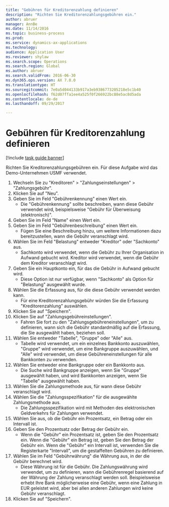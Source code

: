 ```yaml
--- 
title: "Gebühren für Kreditorenzahlung definieren"
description: "Richten Sie Kreditorenzahlungsgebühren ein."
author: abruer
manager: AnnBe
ms.date: 11/14/2016
ms.topic: business-process
ms.prod: 
ms.service: dynamics-ax-applications
ms.technology: 
audience: Application User
ms.reviewer: shylaw
ms.search.scope: Operations
ms.search.region: Global
ms.author: abruer
ms.search.validFrom: 2016-06-30
ms.dyn365.ops.version: AX 7.0.0
ms.translationtype: HT
ms.sourcegitcommit: 7e0a5d044133b917a3eb9386773205218e5c1b40
ms.openlocfilehash: f62d07ffa1ee4a525f0f266922bc88e5ac8d5ada
ms.contentlocale: de-de
ms.lasthandoff: 09/29/2017

---
```

# <a name="define-vendor-payment-fees"></a>Gebühren für Kreditorenzahlung definieren

[!include [task guide banner](../../includes/task-guide-banner.md)]

Richten Sie Kreditorenzahlungsgebühren ein. Für diese Aufgabe wird das Demo-Unternehmen USMF verwendet.

1. Wechseln Sie zu "Kreditoren" > "Zahlungseinstellungen" > "Zahlungsgebühr".
2. Klicken Sie auf "Neu".
3. Geben Sie im Feld "Gebührenkennung" einen Wert ein.
    * Die "Gebührenkennung" sollte beschreiben, wann diese Gebühr verwendet wird, beispielsweise "Gebühr für Überweisung (elektronisch)".  
4. Geben Sie im Feld "Name" einen Wert ein.
5. Geben Sie im Feld "Gebührenbeschreibung" einen Wert ein.
    * Fügen Sie eine Beschreibung hinzu, um weitere Informationen dazu bereitzustellen, wann die Gebühr veranschlagt wird.  
6. Wählen Sie im Feld "Belastung" entweder "Kreditor" oder "Sachkonto" aus.
    * Sachkonto wird verwendet, wenn die Gebühr zu Ihrer Organisation in Aufwand gebucht wird.  Kreditor wird verwendet, wenn die Gebühr dem Kreditor veranschlagt wird.  
7. Geben Sie ein Hauptkonto ein, für das die Gebühr in Aufwand gebucht wird.
    * Diese Option ist nur verfügbar, wenn "Sachkonto" als Option für "Belastung" ausgewählt wurde.  
8. Wählen Sie die Erfassung aus, für die diese Gebühr verwendet werden kann. 
    * Für eine Kreditorenzahlungsgebühr würden Sie die Erfassung "Kreditorenzahlung" auswählen.  
9. Klicken Sie auf "Speichern".
10. Klicken Sie auf "Zahlungsgebühreinstellungen".
    * Fahren Sie fort zu den "Zahlungsgebühreneinstellungen", um zu definieren, wann sich die Gebühr standardmäßig auf die Erfassung, die Sie ausgewählt haben, beziehen soll.  
11. Wählen Sie entweder "Tabelle", "Gruppe" oder "Alle" aus.
    * Tabelle wird verwendet, um ein einzelnes Bankkonto auszuwählen, "Gruppe" wird verwendet, um eine Bankgruppe auszuwählen, und "Alle" wird verwendet, um diese Gebühreneinstellungen für alle Bankkonten zu verwenden.  
12. Wählen Sie entweder eine Bankgruppe oder ein Bankkonto aus.
    * Die Suche wird Bankgruppe anzeigen, wenn Sie "Gruppe" ausgewählt haben, und wird Bankkonten anzeigen, wenn Sie "Tabelle" ausgewählt haben.  
13. Wählen Sie die Zahlungsmethode aus, für wann diese Gebühr veranschlagt wird.
14. Wählen Sie die "Zahlungsspezifikation" für die ausgewählte Zahlungsmethode aus.
    * Die Zahlungsspezifikation wird mit Methoden des elektronischen Geldverkehrs für Zahlungen verwendet.  
15. Wählen Sie aus, ob die Gebühr ein Prozentsatz, ein Betrag oder ein Intervall ist.
16. Geben Sie den Prozentsatz oder Betrag der Gebühr ein.
    * Wenn die "Gebühr" ein Prozentsatz ist, geben Sie den Prozentsatz ein. Wenn die "Gebühr" ein Betrag ist, geben Sie den Betrag der Gebühr ein. Wenn die "Gebühr" ein Intervall ist, verwenden Sie die Registerkarte "Intervall", um die gestaffelten Gebühren zu definieren.  
17. Wählen Sie im Feld "Gebührwährung" die Währung aus, in der die Gebühr berechnet wird.
    * Diese Währung ist für die Gebühr. Die Zahlungswährung wird verwendet, um zu definieren, wann die Gebührenregel basierend auf der Währung der Zahlung veranschlagt werden soll. Beispielsweise erhebt Ihre Bank möglicherweise eine Gebühr, wenn eine Zahlung in EUR geleistet wird, aber bei allen anderen Zahlungen wird keine Gebühr veranschlagt.  
18. Klicken Sie auf "Speichern".


